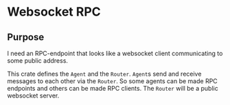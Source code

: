# Websocket RPC

## Purpose

I need an RPC-endpoint that looks like a websocket client communicating to some public address.

This crate defines the `Agent` and the `Router`. `Agent`s send and receive messages to each other
via the `Router`. So some agents can be made RPC endpoints and others can be made RPC clients.
The `Router` will be a public websocket server.